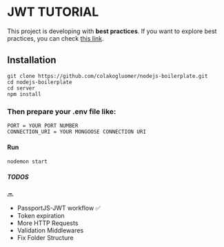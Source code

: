 # JWT TUTORIAL
This project is developing with **best practices**. If you want to explore best practices, you can check [this link](https://github.com/goldbergyoni/nodebestpractices/).

## Installation
```
git clone https://github.com/colakogluomer/nodejs-boilerplate.git
cd nodejs-boilerplate
cd server
npm install
```
### Then prepare your .env file like:

```
PORT = YOUR PORT NUMBER
CONNECTION_URI = YOUR MONGOOSE CONNECTION URI
```
#### Run
```
nodemon start
```

##### TODOS 
:soon:
- PassportJS-JWT workflow :white_check_mark:
- Token expiration
- More HTTP Requests
- Validation Middlewares
- Fix Folder Structure
